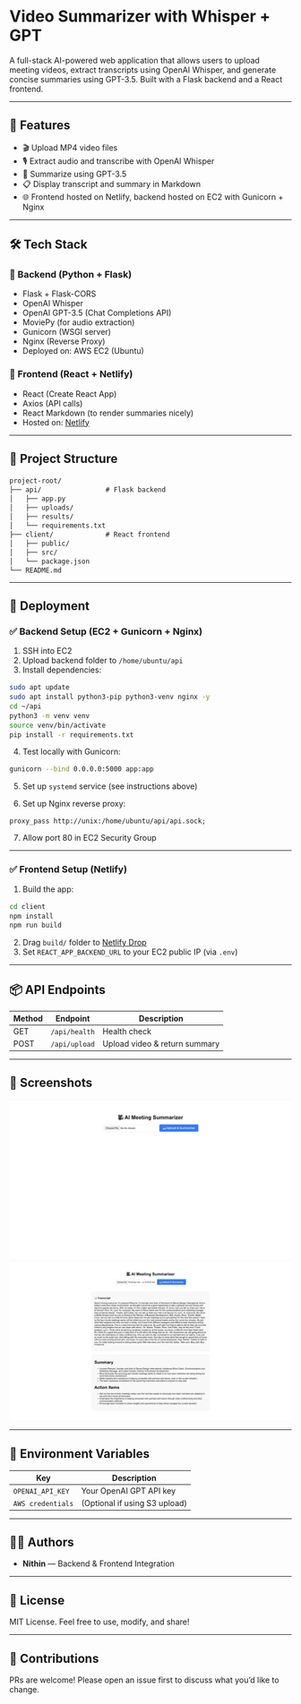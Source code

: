 # Video Summarizer with Whisper + GPT

A full-stack AI-powered web application that allows users to upload meeting videos, extract transcripts using OpenAI Whisper, and generate concise summaries using GPT-3.5. Built with a Flask backend and a React frontend.

---

## 🌟 Features

- 🎬 Upload MP4 video files
- 🎙️ Extract audio and transcribe with OpenAI Whisper
- 🧠 Summarize using GPT-3.5
- 📋 Display transcript and summary in Markdown
- 🌐 Frontend hosted on Netlify, backend hosted on EC2 with Gunicorn + Nginx

---

## 🛠 Tech Stack

### 🧩 Backend (Python + Flask)
- Flask + Flask-CORS
- OpenAI Whisper
- OpenAI GPT-3.5 (Chat Completions API)
- MoviePy (for audio extraction)
- Gunicorn (WSGI server)
- Nginx (Reverse Proxy)
- Deployed on: AWS EC2 (Ubuntu)

### 🎨 Frontend (React + Netlify)
- React (Create React App)
- Axios (API calls)
- React Markdown (to render summaries nicely)
- Hosted on: [Netlify](https://www.netlify.com/)

---

## 📁 Project Structure

```
project-root/
├── api/                # Flask backend
│   ├── app.py
│   ├── uploads/
│   ├── results/
│   └── requirements.txt
├── client/             # React frontend
│   ├── public/
│   ├── src/
│   └── package.json
└── README.md
```

---

## 🚀 Deployment

### ✅ Backend Setup (EC2 + Gunicorn + Nginx)

1. SSH into EC2
2. Upload backend folder to `/home/ubuntu/api`
3. Install dependencies:

```bash
sudo apt update
sudo apt install python3-pip python3-venv nginx -y
cd ~/api
python3 -m venv venv
source venv/bin/activate
pip install -r requirements.txt
```

4. Test locally with Gunicorn:
```bash
gunicorn --bind 0.0.0.0:5000 app:app
```

5. Set up `systemd` service (see instructions above)

6. Set up Nginx reverse proxy:
```nginx
proxy_pass http://unix:/home/ubuntu/api/api.sock;
```

7. Allow port 80 in EC2 Security Group

---

### ✅ Frontend Setup (Netlify)

1. Build the app:
```bash
cd client
npm install
npm run build
```

2. Drag `build/` folder to [Netlify Drop](https://app.netlify.com/drop)
3. Set `REACT_APP_BACKEND_URL` to your EC2 public IP (via `.env`)

---

## 📦 API Endpoints

| Method | Endpoint           | Description                    |
|--------|--------------------|--------------------------------|
| GET    | `/api/health`      | Health check                   |
| POST   | `/api/upload`      | Upload video & return summary  |

---

## 📸 Screenshots

![Upload UI](Ui.png)
![Summary Display](Result.png)

---

## 🔐 Environment Variables

| Key               | Description                     |
|------------------|---------------------------------|
| `OPENAI_API_KEY` | Your OpenAI GPT API key         |
| `AWS credentials`| (Optional if using S3 upload)   |

---

## 👨‍💻 Authors

- **Nithin** — Backend & Frontend Integration

---

## 📄 License

MIT License. Feel free to use, modify, and share!

---

## 🙌 Contributions

PRs are welcome! Please open an issue first to discuss what you’d like to change.
